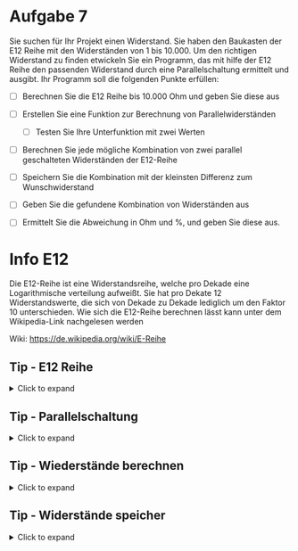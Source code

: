 # Aufgabe 7

Sie suchen für Ihr Projekt einen Widerstand. Sie haben den Baukasten der E12 Reihe mit den Widerständen von 1 bis 10.000.
Um den richtigen Widerstand zu finden etwickeln Sie ein Programm, das mit hilfe der E12 Reihe den passenden Widerstand durch eine Parallelschaltung ermittelt und ausgibt.
Ihr Programm soll die folgenden Punkte erfüllen:  
  
  - [ ] Berechnen Sie die E12 Reihe bis 10.000 Ohm und geben Sie diese aus
  - [ ] Erstellen Sie eine Funktion zur Berechnung von Parallelwiderständen
    - [ ] Testen Sie Ihre Unterfunktion mit zwei Werten  
  - [ ] Berechnen Sie jede mögliche Kombination von zwei parallel geschalteten Widerständen der E12-Reihe
  - [ ] Speichern Sie die Kombination mit der kleinsten Differenz zum Wunschwiderstand
  - [ ] Geben Sie die gefundene Kombination von Widerständen aus
  - [ ] Ermittelt Sie die Abweichung in Ohm und %, und geben Sie diese aus.
  
  
# Info E12
 
 Die E12-Reihe ist eine Widerstandsreihe, welche pro Dekade eine Logarithmische verteilung aufweißt.
 Sie hat pro Dekate 12 Widerstandswerte, die sich von Dekade zu Dekade lediglich um den Faktor 10 unterschieden.
 Wie sich die E12-Reihe berechnen lässt kann unter dem Wikipedia-Link nachgelesen werden
 
 Wiki:
 https://de.wikipedia.org/wiki/E-Reihe
 

  
## Tip - E12 Reihe

<details>
<summary>Click to expand</summary>

Die E12 Reihe sind Widerstände, die 12 Widerstände pro Dekade erhalten !
Geben Sie die E12-Reihe von 1 bis 10.000 an

Es kann die Funktion pow() mit 10 hoch x/12 verwendet werden.
pow() befindet sich in der math.h Bibliothek

 </details>
  
  ## Tip - Parallelschaltung
  
  <details>
  <summary>Click to expand</summary>
  
  Die Parallelschaltung kann durch 
  
  >R1*R2/(R1+R2)
  >
 
   realisiert werden.
  
  </details>

  
 ## Tip - Wiederstände berechnen
  
  <details>
  <summary>Click to expand</summary>

 Um alle Widerstandskombinationen zu brechnen kann eine doppelte for-Schleife verwendet werden 
  
  Beispiel:
  
  > int i=0;
  > int k=0;
  > int iZähle1r=0;
  > int iZähler2=0;
  > 
  > // Doppelte for-Schleife mit den Schleifenvariablen i und k
  > 
  > for(i=0;i<4;i++){
  > 
  >   for(k=0;k<4;k++){
  >   
  >     iZähler++;
  >     
  >   }
  >   
  >   iZähler2+=2;
  >   
  > }
  > 
  > 
Für i=0 wird in die äußere Schleife gegangen, in dieser steht eine zweite Schleife mit der Schleifenvariable k.
Zuerst wird die "k"-Schleife durchlaufen, in deisem Beispiel wird iZähler1 jedes mal um 1 erhöht, bis diese Verlassen wird.
Danach wird iZähler2 um 2 erhöht, damit ist die "i"-Schleife zu enden und i wird um 1 erhöht, wenn die bedingung für i (hier i<4) erfüllt ist dann wird die "i"-Schleife erneut durchlaufen.
Dies wird widerholt, bis i=4 ist und die Bedingung i<4 nicht mehr erfüllt wird, da die äußere Schleife verlassen wird. 

</details>
  


## Tip - Widerstände speicher

<details>
 <summary>Click to expand</summary>

  
   Berechen die Differenz zwischen dem aktuellen Widerstand und dem Wunschwiderstand. Achte dabei auch auf das Vorzeichen.
   Ist der aktuelle Widerstand näher an dem gewünschten Widerstand als der zuletzt gespeicherte, speicher die neuen Werte.
   Es können die Schleifenvariablen gespiechert werden, da über diese der aktuelle Widerstand ermittelt werden kann.
   Es können auch die ermittelten Widerstände gespeichert werden.

  </details>
